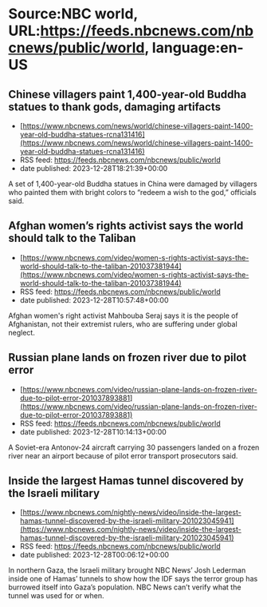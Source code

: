# Source:NBC world, URL:https://feeds.nbcnews.com/nbcnews/public/world, language:en-US

## Chinese villagers paint 1,400-year-old Buddha statues to thank gods, damaging artifacts
 - [https://www.nbcnews.com/news/world/chinese-villagers-paint-1400-year-old-buddha-statues-rcna131416](https://www.nbcnews.com/news/world/chinese-villagers-paint-1400-year-old-buddha-statues-rcna131416)
 - RSS feed: https://feeds.nbcnews.com/nbcnews/public/world
 - date published: 2023-12-28T18:21:39+00:00

A set of 1,400-year-old Buddha statues in China were damaged by villagers who painted them with bright colors to “redeem a wish to the god,” officials said.

## Afghan women’s rights activist says the world should talk to the Taliban
 - [https://www.nbcnews.com/video/women-s-rights-activist-says-the-world-should-talk-to-the-taliban-201037381944](https://www.nbcnews.com/video/women-s-rights-activist-says-the-world-should-talk-to-the-taliban-201037381944)
 - RSS feed: https://feeds.nbcnews.com/nbcnews/public/world
 - date published: 2023-12-28T10:57:48+00:00

Afghan women's right activist Mahbouba Seraj says it is the people of Afghanistan, not their extremist rulers, who are suffering under global neglect.

## Russian plane lands on frozen river due to pilot error
 - [https://www.nbcnews.com/video/russian-plane-lands-on-frozen-river-due-to-pilot-error-201037893881](https://www.nbcnews.com/video/russian-plane-lands-on-frozen-river-due-to-pilot-error-201037893881)
 - RSS feed: https://feeds.nbcnews.com/nbcnews/public/world
 - date published: 2023-12-28T10:14:13+00:00

A Soviet-era Antonov-24 aircraft carrying 30 passengers landed on a frozen river near an airport because of pilot error transport prosecutors said.

## Inside the largest Hamas tunnel discovered by the Israeli military
 - [https://www.nbcnews.com/nightly-news/video/inside-the-largest-hamas-tunnel-discovered-by-the-israeli-military-201023045941](https://www.nbcnews.com/nightly-news/video/inside-the-largest-hamas-tunnel-discovered-by-the-israeli-military-201023045941)
 - RSS feed: https://feeds.nbcnews.com/nbcnews/public/world
 - date published: 2023-12-28T00:06:12+00:00

In northern Gaza, the Israeli military brought NBC News’ Josh Lederman inside one of Hamas’ tunnels to show how the IDF says the terror group has burrowed itself into Gaza’s population. NBC News can’t verify what the tunnel was used for or when.

